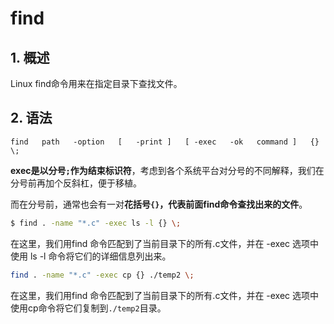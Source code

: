 # find

## 1. 概述

 Linux find命令用来在指定目录下查找文件。 

## 2. 语法

```shell
find   path   -option   [   -print ]   [ -exec   -ok   command ]   {} \;
```

 **exec是以分号`;`作为结束标识符**，考虑到各个系统平台对分号的不同解释，我们在分号前再加个反斜杠，便于移植。

而在分号前，通常也会有一对**花括号`{}`，代表前面find命令查找出来的文件**。 

```sh
$ find . -name "*.c" -exec ls -l {} \;
```

 在这里，我们用find 命令匹配到了当前目录下的所有.c文件，并在 -exec 选项中使用 ls -l 命令将它们的详细信息列出来。 

```sh
find . -name "*.c" -exec cp {} ./temp2 \;
```

 在这里，我们用find 命令匹配到了当前目录下的所有.c文件，并在 -exec 选项中使用cp命令将它们复制到`./temp2`目录。